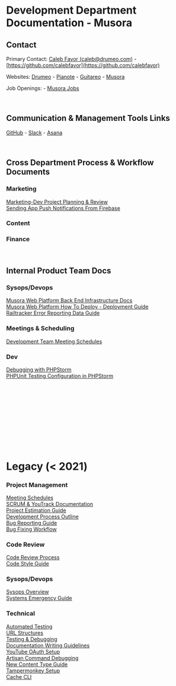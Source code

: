 # Development Department Documentation - Musora

## Contact

Primary Contact: [Caleb Favor (caleb@drumeo.com)](caleb@drumeo.com) - 
[https://github.com/calebfavor](https://github.com/calebfavor)

Websites: [Drumeo](https://www.drumeo.com/) - 
[Pianote](https://www.pianote.com/) - 
[Guitareo](https://www.guitareo.com/) - 
[Musora](https://www.musora.com/)

Job Openings: - [Musora Jobs](https://www.musora.com/jobs)

<br>


## Communication & Management Tools Links

[GitHub](https://github.com/railroadmedia) - 
[Slack](https://musora.slack.com/) - 
[Asana](https://app.asana.com/0/1182507146429289/overview)

<br>


## Cross Department Process & Workflow Documents

### Marketing

[Marketing-Dev Project Planning & Review](docs/cross-department-process-and-workflow-documents/marketing-dev-project-planning-and-review.md)  
[Sending App Push Notifications From Firebase](docs/cross-department-process-and-workflow-documents/sending-app-push-notifications-in-firebase.md)

### Content

### Finance

<br>


## Internal Product Team Docs

### Sysops/Devops
[Musora Web Platform Back End Infrastructure Docs](docs/devops-sysops/musora-web-platform-back-end-infrustructure-docs.md)  
[Musora Web Platform How To Deploy - Deployment Guide](docs/devops-sysops/musora-web-platform-environments-and-deployment-docs.md)  
[Railtracker Error Reporting Data Guide](docs/devops-sysops/railtracker-error-reporting-data-guide.md)

### Meetings & Scheduling

[Development Team Meeting Schedules](docs/meetings/dev-meeting-schedules.md)

### Dev

[Debugging with PHPStorm](docs/dev/debugging-with-phpstorm.md)  
[PHPUnit Testing Configuration in PHPStorm](docs/dev/phpunit-testing-config-in-phpstorm.md)


<br><br><br>
<br><br><br>
---
# Legacy (< 2021)
### Project Management

[Meeting Schedules](docs/legacy/project-management/meeting-schedules.md)  
[SCRUM & YouTrack Documentation](docs/legacy/project-management/scrum-youtrack.md)  
[Project Estimation Guide](docs/legacy/project-management/project-estimation-system-dev-days.md)  
[Development Process Outline](docs/legacy/project-management/development-process-overview.md)  
[Bug Reporting Guide](docs/legacy/project-management/bug-reporting-guide-and-examples.md)  
[Bug Fixing Workflow](docs/legacy/project-management/bug-fixing-workflow.md)  


### Code Review

[Code Review Process](docs/legacy/code-review/code-review.md)  
[Code Style Guide](docs/legacy/code-review/code-style-guide.md)  


### Sysops/Devops

[Sysops Overview](docs/legacy/sysops-devops/sysops-overview.md)  
[Systems Emergency Guide](docs/legacy/sysops-devops/systems-emergency-guide.md)  


### Technical

[Automated Testing](docs/legacy/technical/automated-testing.md)  
[URL Structures](docs/legacy/technical/brand-application-url-structure.md)  
[Testing & Debugging](docs/legacy/technical/testing-and-debugging.md)  
[Documentation Writing Guidelines](docs/legacy/technical/writing-documentation-guidelines.md)  
[YouTube OAuth Setup](docs/legacy/technical/youtube-oauth-api-setup.md)  
[Artisan Command Debugging](docs/legacy/technical/artisan-command-debug.md)  
[New Content Type Guide](docs/legacy/technical/new-content-type-backend-instructions.md)  
[Tampermonkey Setup](docs/legacy/technical/tampermonkey.md)  
[Cache CLI](docs/legacy/technical/cache-cli.md)  